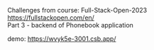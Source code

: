 Challenges from course: Full-Stack-Open-2023 </br>
https://fullstackopen.com/en/ </br>
Part 3 - backend of Phonebook application </br>

demo: https://wvyk5e-3001.csb.app/
